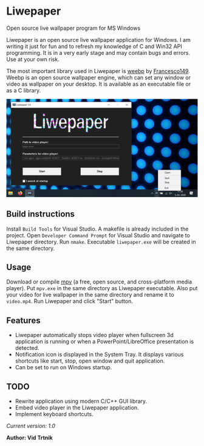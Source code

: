 # Liwepaper
Open source live wallpaper program for MS Windows

Liwepaper is an open source live wallpaper application for Windows. I am writing it just for fun and to refresh my knowledge of C and Win32 API programming. It is in a very early stage and may contain bugs and errors. Use at your own risk.

The most important library used in Liwepaper is [weebp](https://github.com/Francesco149/weebp) by [Francesco149](https://github.com/Francesco149). Weebp is an open source wallpaper engine, which can set any window or video as wallpaper on your desktop. It is available as an executable file or as a C library.

![Alt text](/screenshots/liwepaper_screenshot1.jpg?raw=true "Liwepaper 1.0 screenshot")

## Build instructions
Install `Build Tools` for Visual Studio. A makefile is already included in the project. Open `Developer Command Prompt` for Visual Studio and navigate to Liwepaper directory. Run `nmake`. Executable `liwepaper.exe` will be created in the same directory. 

## Usage
Download or compile [mpv](https://mpv.io/) (a free, open source, and cross-platform media player). Put `mpv.exe` in the same directory as Liwepaper executable. Also put your video for live wallpaper in the same directory and rename it to `video.mp4`. Run Liwepaper and click "Start" button.

## Features
- Liwepaper automatically stops video player when fullscreen 3d application is running or when a PowerPoint/LibreOffice presentation is detected.
- Notification icon is displayed in the System Tray. It displays various shortcuts like start, stop, open window and quit application.
- Can be set to run on Windows startup.

## TODO
- Rewrite application using modern C/C++ GUI library.
- Embed video player in the Liwepaper application.
- Implement keyboard shortcuts.


<i>Current version: 1.0</i>

<b>Author: Vid Trtnik<b>